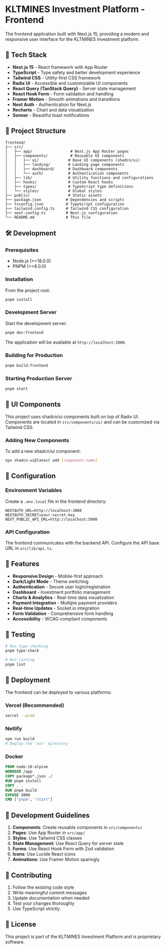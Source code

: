 # KLTMINES Investment Platform - Frontend

The frontend application built with Next.js 15, providing a modern and responsive user interface for the KLTMINES investment platform.

## 🚀 Tech Stack

- **Next.js 15** - React framework with App Router
- **TypeScript** - Type safety and better development experience
- **Tailwind CSS** - Utility-first CSS framework
- **Radix UI** - Accessible and customizable UI components
- **React Query (TanStack Query)** - Server state management
- **React Hook Form** - Form validation and handling
- **Framer Motion** - Smooth animations and transitions
- **Next Auth** - Authentication for Next.js
- **Recharts** - Chart and data visualization
- **Sonner** - Beautiful toast notifications

## 📁 Project Structure

```
frontend/
├── src/
│   ├── app/                 # Next.js App Router pages
│   ├── components/          # Reusable UI components
│   │   ├── ui/             # Base UI components (shadcn/ui)
│   │   ├── landing/        # Landing page components
│   │   ├── dashboard/      # Dashboard components
│   │   └── auth/           # Authentication components
│   ├── lib/                # Utility functions and configurations
│   ├── hooks/              # Custom React hooks
│   ├── types/              # TypeScript type definitions
│   └── styles/             # Global styles
├── public/                 # Static assets
├── package.json           # Dependencies and scripts
├── tsconfig.json          # TypeScript configuration
├── tailwind.config.ts     # Tailwind CSS configuration
├── next.config.ts         # Next.js configuration
└── README.md              # This file
```

## 🛠️ Development

### Prerequisites

- Node.js (>=18.0.0)
- PNPM (>=8.0.0)

### Installation

From the project root:
```bash
pnpm install
```

### Development Server

Start the development server:
```bash
pnpm dev:frontend
```

The application will be available at `http://localhost:3000`.

### Building for Production

```bash
pnpm build:frontend
```

### Starting Production Server

```bash
pnpm start
```

## 🎨 UI Components

This project uses shadcn/ui components built on top of Radix UI. Components are located in `src/components/ui/` and can be customized via Tailwind CSS.

### Adding New Components

To add a new shadcn/ui component:
```bash
npx shadcn-ui@latest add [component-name]
```

## 🔧 Configuration

### Environment Variables

Create a `.env.local` file in the frontend directory:

```env
NEXTAUTH_URL=http://localhost:3000
NEXTAUTH_SECRET=your-secret-key
NEXT_PUBLIC_API_URL=http://localhost:5000
```

### API Configuration

The frontend communicates with the backend API. Configure the API base URL in `src/lib/api.ts`.

## 📱 Features

- **Responsive Design** - Mobile-first approach
- **Dark/Light Mode** - Theme switching
- **Authentication** - Secure user login/registration
- **Dashboard** - Investment portfolio management
- **Charts & Analytics** - Real-time data visualization
- **Payment Integration** - Multiple payment providers
- **Real-time Updates** - Socket.io integration
- **Form Validation** - Comprehensive form handling
- **Accessibility** - WCAG compliant components

## 🧪 Testing

```bash
# Run type checking
pnpm type-check

# Run linting
pnpm lint
```

## 🚀 Deployment

The frontend can be deployed to various platforms:

### Vercel (Recommended)
```bash
vercel --prod
```

### Netlify
```bash
npm run build
# Deploy the 'out' directory
```

### Docker
```dockerfile
FROM node:18-alpine
WORKDIR /app
COPY package*.json ./
RUN pnpm install
COPY . .
RUN pnpm build
EXPOSE 3000
CMD ["pnpm", "start"]
```

## 📝 Development Guidelines

1. **Components**: Create reusable components in `src/components/`
2. **Pages**: Use App Router in `src/app/`
3. **Styles**: Use Tailwind CSS classes
4. **State Management**: Use React Query for server state
5. **Forms**: Use React Hook Form with Zod validation
6. **Icons**: Use Lucide React icons
7. **Animations**: Use Framer Motion sparingly

## 🤝 Contributing

1. Follow the existing code style
2. Write meaningful commit messages
3. Update documentation when needed
4. Test your changes thoroughly
5. Use TypeScript strictly

## 📄 License

This project is part of the KLTMINES Investment Platform and is proprietary software. 